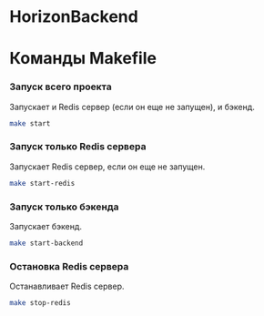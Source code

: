 # HorizonBackend
# Команды Makefile 

### Запуск всего проекта

Запускает и Redis сервер (если он еще не запущен), и бэкенд.

```bash
make start
```
### Запуск только Redis сервера

Запускает Redis сервер, если он еще не запущен.
```bash
make start-redis
```

### Запуск только бэкенда

Запускает бэкенд.
```bash
make start-backend
```

### Остановка Redis сервера

Останавливает Redis сервер.
```bash
make stop-redis
```
